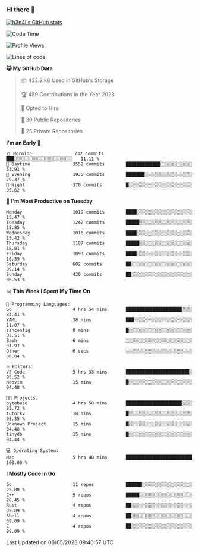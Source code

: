 ### Hi there 👋

[![h3n4l's GitHub stats](https://github-readme-stats.vercel.app/api?username=h3n4l&count_private=true&show_icons=true&theme=radical)](https://github.com/h3n4l/github-readme-stats)

<!--START_SECTION:waka-->
![Code Time](http://img.shields.io/badge/Code%20Time-1%2C196%20hrs%2012%20mins-blue)

![Profile Views](http://img.shields.io/badge/Profile%20Views-4-blue)

![Lines of code](https://img.shields.io/badge/From%20Hello%20World%20I%27ve%20Written-3.1%20million%20lines%20of%20code-blue)

**🐱 My GitHub Data** 

> 📦 433.2 kB Used in GitHub's Storage 
 > 
> 🏆 489 Contributions in the Year 2023
 > 
> 💼 Opted to Hire
 > 
> 📜 30 Public Repositories 
 > 
> 🔑 25 Private Repositories 
 > 
**I'm an Early 🐤** 

```text
🌞 Morning                732 commits         ███░░░░░░░░░░░░░░░░░░░░░░   11.11 % 
🌆 Daytime                3552 commits        █████████████░░░░░░░░░░░░   53.91 % 
🌃 Evening                1935 commits        ███████░░░░░░░░░░░░░░░░░░   29.37 % 
🌙 Night                  370 commits         █░░░░░░░░░░░░░░░░░░░░░░░░   05.62 % 
```
📅 **I'm Most Productive on Tuesday** 

```text
Monday                   1019 commits        ████░░░░░░░░░░░░░░░░░░░░░   15.47 % 
Tuesday                  1242 commits        █████░░░░░░░░░░░░░░░░░░░░   18.85 % 
Wednesday                1016 commits        ████░░░░░░░░░░░░░░░░░░░░░   15.42 % 
Thursday                 1187 commits        █████░░░░░░░░░░░░░░░░░░░░   18.01 % 
Friday                   1093 commits        ████░░░░░░░░░░░░░░░░░░░░░   16.59 % 
Saturday                 602 commits         ██░░░░░░░░░░░░░░░░░░░░░░░   09.14 % 
Sunday                   430 commits         ██░░░░░░░░░░░░░░░░░░░░░░░   06.53 % 
```


📊 **This Week I Spent My Time On** 

```text
💬 Programming Languages: 
Go                       4 hrs 54 mins       █████████████████████░░░░   84.41 % 
YAML                     38 mins             ███░░░░░░░░░░░░░░░░░░░░░░   11.07 % 
sshconfig                8 mins              █░░░░░░░░░░░░░░░░░░░░░░░░   02.51 % 
Bash                     6 mins              ░░░░░░░░░░░░░░░░░░░░░░░░░   01.97 % 
Other                    0 secs              ░░░░░░░░░░░░░░░░░░░░░░░░░   00.04 % 

🔥 Editors: 
VS Code                  5 hrs 33 mins       ████████████████████████░   95.52 % 
Neovim                   15 mins             █░░░░░░░░░░░░░░░░░░░░░░░░   04.48 % 

🐱‍💻 Projects: 
bytebase                 4 hrs 58 mins       █████████████████████░░░░   85.72 % 
tutorkv                  18 mins             █░░░░░░░░░░░░░░░░░░░░░░░░   05.35 % 
Unknown Project          15 mins             █░░░░░░░░░░░░░░░░░░░░░░░░   04.48 % 
tinydb                   15 mins             █░░░░░░░░░░░░░░░░░░░░░░░░   04.44 % 

💻 Operating System: 
Mac                      5 hrs 48 mins       █████████████████████████   100.00 % 
```

**I Mostly Code in Go** 

```text
Go                       11 repos            ██████░░░░░░░░░░░░░░░░░░░   25.00 % 
C++                      9 repos             █████░░░░░░░░░░░░░░░░░░░░   20.45 % 
Rust                     4 repos             ██░░░░░░░░░░░░░░░░░░░░░░░   09.09 % 
Shell                    4 repos             ██░░░░░░░░░░░░░░░░░░░░░░░   09.09 % 
C                        4 repos             ██░░░░░░░░░░░░░░░░░░░░░░░   09.09 % 
```




 Last Updated on 06/05/2023 09:40:57 UTC
<!--END_SECTION:waka-->

